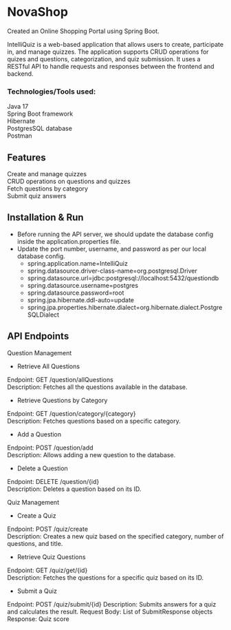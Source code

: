 # NovaShop 

Created an Online Shopping Portal using Spring Boot.

IntelliQuiz is a web-based application that allows users to create, participate in, and manage quizzes. 
The application supports CRUD operations for quizes and questions, categorization, and quiz submission. It uses a RESTful API to handle requests and responses between the frontend and backend.


### Technologies/Tools used: </br>
Java 17 </br>
Spring Boot framework </br>
Hibernate </br>
PostgresSQL database </br>
Postman


## Features
Create and manage quizzes </br>
CRUD operations on questions and quizzes </br>
Fetch questions by category </br>
Submit quiz answers </br>


## Installation & Run
 - Before running the API server, we should update the database config inside the application.properties file.
 - Update the port number, username, and password as per our local database config.  
    - spring.application.name=IntelliQuiz
    - spring.datasource.driver-class-name=org.postgresql.Driver
    - spring.datasource.url=jdbc:postgresql://localhost:5432/questiondb
    - spring.datasource.username=postgres
    - spring.datasource.password=root
    - spring.jpa.hibernate.ddl-auto=update
    - spring.jpa.properties.hibernate.dialect=org.hibernate.dialect.PostgreSQLDialect

  
## API Endpoints

Question Management

- Retrieve All Questions

Endpoint: GET /question/allQuestions </br>
Description: Fetches all the questions available in the database.

- Retrieve Questions by Category

Endpoint: GET /question/category/{category} </br>
Description: Fetches questions based on a specific category.

- Add a Question

Endpoint: POST /question/add </br>
Description: Allows adding a new question to the database.

- Delete a Question

Endpoint: DELETE /question/{id} </br>
Description: Deletes a question based on its ID.

Quiz Management

- Create a Quiz

Endpoint: POST /quiz/create </br>
Description: Creates a new quiz based on the specified category, number of questions, and title.

- Retrieve Quiz Questions

Endpoint: GET /quiz/get/{id} </br>
Description: Fetches the questions for a specific quiz based on its ID.

- Submit a Quiz

Endpoint: POST /quiz/submit/{id}
Description: Submits answers for a quiz and calculates the result.
Request Body: List of SubmitResponse objects
Response: Quiz score
